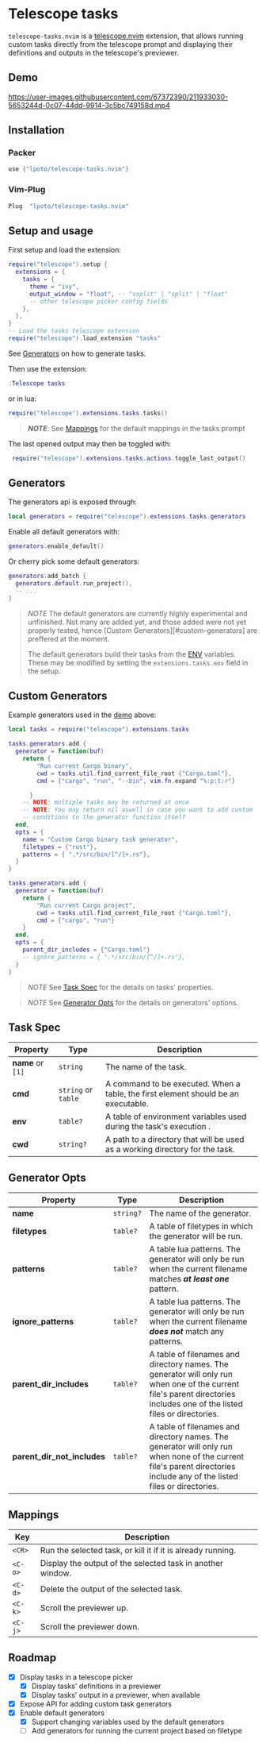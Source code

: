 # Telescope tasks

`telescope-tasks.nvim` is a [telescope.nvim](https://github.com/nvim-telescope/telescope.nvim) extension,
that allows running custom tasks directly from the telescope prompt and displaying their
definitions and outputs in the telescope's previewer.

## Demo

https://user-images.githubusercontent.com/67372390/211933030-5653244d-0c07-44dd-9914-3c5bc749158d.mp4

## Installation

### Packer

```lua
use {"lpoto/telescope-tasks.nvim"}
```

### Vim-Plug

```lua
Plug  "lpoto/telescope-tasks.nvim"
```

## Setup and usage

First setup and load the extension:

```lua
require("telescope").setup {
  extensions = {
    tasks = {
      theme = "ivy",
      output_window = "float", -- "vsplit" | "split" | "float"
      -- other telescope picker config fields
    },
  },
}
-- Load the tasks telescope extension
require("telescope").load_extension "tasks"
```

See [Generators](#generators) on how to generate tasks.

Then use the extension:

```lua
:Telescope tasks
```

or in lua:

```lua
require("telescope").extensions.tasks.tasks()
```

> **_NOTE_**: See [Mappings](#mappings) for the default mappings in the tasks prompt

The last opened output may then be toggled with:

```lua
 require("telescope").extensions.tasks.actions.toggle_last_output()
```

## Generators

The generators api is exposed through:

```lua
local generators = require("telescope").extensions.tasks.generators
```

Enable all default generators with:

```lua
generators.enable_default()
```

Or cherry pick some default generators:

```lua
generators.add_batch {
  generators.default.run_project(),
  -- ...
}
```

> _NOTE_ The default generators are currently highly experimental and unfinished.
> Not many are added yet, and those added were not yet properly tested, hence
> [Custom Generators][#custom-generators] are preffered at the moment.
>
> The default generators build their tasks from the [ENV](./lua/telescope/_extensions/tasks/generators/env.lua) variables.
> These may be modified by setting the `extensions.tasks.env` field in the setup.

## Custom Generators

Example generators used in the [demo](#demo) above:

```lua
local tasks = require("telescope").extensions.tasks

tasks.generators.add {
  generator = function(buf)
    return {
        "Run current Cargo binary",
        cwd = tasks.util.find_current_file_root {"Cargo.toml"},
        cmd = {"cargo", "run", "--bin", vim.fn.expand "%:p:t:r"}

      }
    -- NOTE: multiple tasks may be returned at once
    -- NOTE: You may return nil aswell in case you want to add custom
    -- conditions to the generator function itself
  end,
  opts = {
    name = "Custom Cargo binary task generator",
    filetypes = {"rust"},
    patterns = { ".*/src/bin/[^/]+.rs"},
  }
}

tasks.generators.add {
  generator = function(buf)
    return {
        "Run current Cargo project",
        cwd = tasks.util.find_current_file_root {"Cargo.toml"},
        cmd = {"cargo", "run"}
    }
  end,
  opts = {
    parent_dir_includes = {"Cargo.toml"}
    -- ignore_patterns = { ".*/src/bin/[^/]+.rs"},
  }
}
```

> _NOTE_ See [Task Spec](#task-spec) for the details on tasks' properties.

> _NOTE_ See [Generator Opts](#generator-opts) for the details on generators' options.

## Task Spec

| Property          | Type                | Description                                                                        |
| ----------------- | ------------------- | ---------------------------------------------------------------------------------- |
| **name** or `[1]` | `string`            | The name of the task.                                                              |
| **cmd**           | `string` or `table` | A command to be executed. When a table, the first element should be an executable. |
| **env**           | `table?`            | A table of environment variables used during the task's execution .                |
| **cwd**           | `string?`           | A path to a directory that will be used as a working directory for the task.       |

## Generator Opts

| Property                    | Type      | Description                                                                                                                                                              |
| --------------------------- | --------- | ------------------------------------------------------------------------------------------------------------------------------------------------------------------------ |
| **name**                    | `string?` | The name of the generator.                                                                                                                                               |
| **filetypes**               | `table?`  | A table of filetypes in which the generator will be run.                                                                                                                 |
| **patterns**                | `table?`  | A table lua patterns. The generator will only be run when the current filename matches **_at least one_** pattern.                                                       |
| **ignore_patterns**         | `table?`  | A table lua patterns. The generator will only be run when the current filename **_does not_** match any patterns.                                                        |
| **parent_dir_includes**     | `table?`  | A table of filenames and directory names. The generator will only run when one of the current file's parent directories includes one of the listed files or directories. |
| **parent_dir_not_includes** | `table?`  | A table of filenames and directory names. The generator will only run when none of the current file's parent directories include any of the listed files or directories. |

## Mappings

| Key     | Description                                                 |
| ------- | ----------------------------------------------------------- |
| `<CR>`  | Run the selected task, or kill it if it is already running. |
| `<C-o>` | Display the output of the selected task in another window.  |
| `<C-d>` | Delete the output of the selected task.                     |
| `<C-k>` | Scroll the previewer up.                                    |
| `<C-j>` | Scroll the previewer down.                                  |

## Roadmap

- [x] Display tasks in a telescope picker
  - [x] Display tasks' definitions in a previewer
  - [x] Display tasks' output in a previewer, when available
- [x] Expose API for adding custom task generators
- [x] Enable default generators
  - [x] Support changing variables used by the default generators
  - [ ] Add generators for running the current project based on filetype
